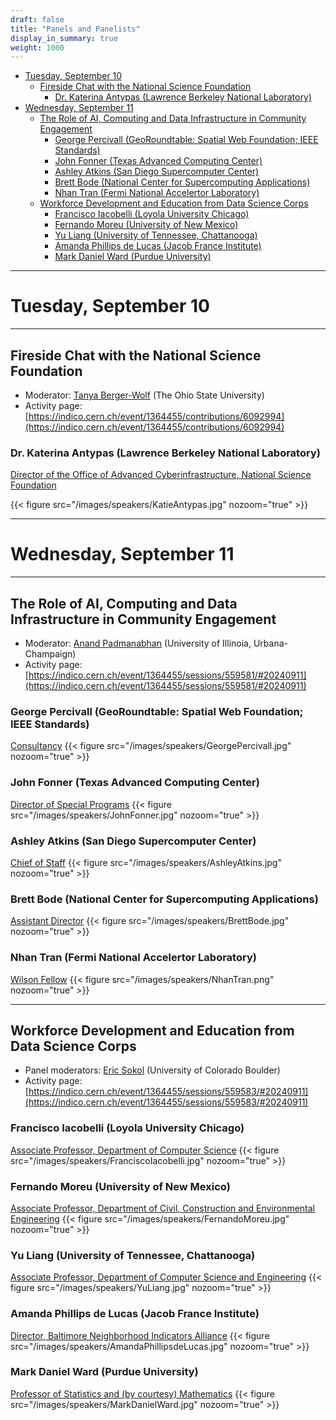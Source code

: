```yaml
---
draft: false
title: "Panels and Panelists"
display_in_summary: true
weight: 1000
---
```


- [Tuesday, September 10](#tuesday-september-10)
  - [Fireside Chat with the National Science Foundation](#fireside-chat-with-the-national-science-foundation)
    - [Dr. Katerina Antypas (Lawrence Berkeley National Laboratory)](#dr-katerina-antypas-lawrence-berkeley-national-laboratory)
- [Wednesday, September 11](#wednesday-september-11)
  - [The Role of AI, Computing and Data Infrastructure in Community Engagement](#the-role-of-ai-computing-and-data-infrastructure-in-community-engagement)
    - [George Percivall (GeoRoundtable: Spatial Web Foundation; IEEE Standards)](#george-percivall-georoundtable-spatial-web-foundation-ieee-standards)
    - [John Fonner (Texas Advanced Computing Center)](#john-fonner-texas-advanced-computing-center)
    - [Ashley Atkins (San Diego Supercomputer Center)](#ashley-atkins-san-diego-supercomputer-center)
    - [Brett Bode (National Center for Supercomputing Applications)](#brett-bode-national-center-for-supercomputing-applications)
    - [Nhan Tran (Fermi National Accelertor Laboratory)](#nhan-tran-fermi-national-accelertor-laboratory)
  - [Workforce Development and Education from Data Science Corps](#workforce-development-and-education-from-data-science-corps)
    - [Francisco Iacobelli (Loyola University Chicago)](#francisco-iacobelli-loyola-university-chicago)
    - [Fernando Moreu (University of New Mexico)](#fernando-moreu-university-of-new-mexico)
    - [Yu Liang (University of Tennessee, Chattanooga)](#yu-liang-university-of-tennessee-chattanooga)
    - [Amanda Phillips de Lucas (Jacob France Institute)](#amanda-phillips-de-lucas-jacob-france-institute)
    - [Mark Daniel Ward (Purdue University)](#mark-daniel-ward-purdue-university)

---
# Tuesday, September 10
---

## Fireside Chat with the National Science Foundation
- Moderator: [Tanya Berger-Wolf](https://cse.osu.edu/people/berger-wolf.1) (The Ohio State University)
- Activity page: [https://indico.cern.ch/event/1364455/contributions/6092994](https://indico.cern.ch/event/1364455/contributions/6092994)

### Dr. Katerina Antypas (Lawrence Berkeley National Laboratory)
[Director of the Office of Advanced Cyberinfrastructure, National Science Foundation](https://cs.lbl.gov/news-media/news/2023/katie-antypas-to-oversee-advanced-cyberinfrastructure-at-nsf)

{{< figure src="/images/speakers/KatieAntypas.jpg" nozoom="true" >}}

---
# Wednesday, September 11
---

## The Role of AI, Computing and Data Infrastructure in Community Engagement
- Moderator: [Anand Padmanabhan](https://ggis.illinois.edu/directory/profile/apadmana) (University of Illinoia, Urbana-Champaign)
- Activity page: [https://indico.cern.ch/event/1364455/sessions/559581/#20240911](https://indico.cern.ch/event/1364455/sessions/559581/#20240911)

### George Percivall (GeoRoundtable: Spatial Web Foundation; IEEE Standards)
[Consultancy](https://www.linkedin.com/in/gpercivall)
{{< figure src="/images/speakers/GeorgePercivall.jpg" nozoom="true" >}}

### John Fonner (Texas Advanced Computing Center)
[Director of Special Programs](https://tacc.utexas.edu/about/staff-directory/john-fonner)
{{< figure src="/images/speakers/JohnFonner.jpg" nozoom="true" >}}

### Ashley Atkins (San Diego Supercomputer Center)
[Chief of Staff](https://www.sdsc.edu/News%20Items/PR20240507_Chief_of_Staff_Ashley_Atkins.html)
{{< figure src="/images/speakers/AshleyAtkins.jpg" nozoom="true" >}}

### Brett Bode (National Center for Supercomputing Applications)
[Assistant Director]((https://users.ncsa.illinois.edu/bbode))
{{< figure src="/images/speakers/BrettBode.jpg" nozoom="true" >}}

### Nhan Tran (Fermi National Accelertor Laboratory)
[Wilson Fellow](https://cms.fnal.gov/nhan-tran)
{{< figure src="/images/speakers/NhanTran.png" nozoom="true" >}}

---
## Workforce Development and Education from Data Science Corps
- Panel moderators: [Eric Sokol](https://www.colorado.edu/instaar/eric-sokol)
(University of Colorado Boulder)
- Activity page: [https://indico.cern.ch/event/1364455/sessions/559583/#20240911](https://indico.cern.ch/event/1364455/sessions/559583/#20240911)

### Francisco Iacobelli (Loyola University Chicago)
[Associate Professor, Department of Computer Science](https://www.neiu.edu/faculty/francisco-iacobelli-phd)
{{< figure src="/images/speakers/FranciscoIacobelli.jpg" nozoom="true" >}}

### Fernando Moreu (University of New Mexico)
[Associate Professor, Department of Civil, Construction and Environmental Engineering](https://civil.unm.edu/faculty-staff/faculty-profiles/fernando-moreu.html)
{{< figure src="/images/speakers/FernandoMoreu.jpg" nozoom="true" >}}

### Yu Liang (University of Tennessee, Chattanooga)
[Associate Professor, Department of Computer Science and Engineering](https://www.utc.edu/research/center-for-urban-informatics-and-progress/our-team/yu-liang)
{{< figure src="/images/speakers/YuLiang.jpg" nozoom="true" >}}

### Amanda Phillips de Lucas (Jacob France Institute)
[Director, Baltimore Neighborhood Indicators Alliance](https://www.linkedin.com/in/amanda-phillips-de-lucas-06aba21b1)
{{< figure src="/images/speakers/AmandaPhillipsdeLucas.jpg" nozoom="true" >}}

### Mark Daniel Ward (Purdue University)
[Professor of Statistics and (by courtesy) Mathematics](https://www.stat.purdue.edu/people/faculty/mdw.html)
{{< figure src="/images/speakers/MarkDanielWard.jpg" nozoom="true" >}}